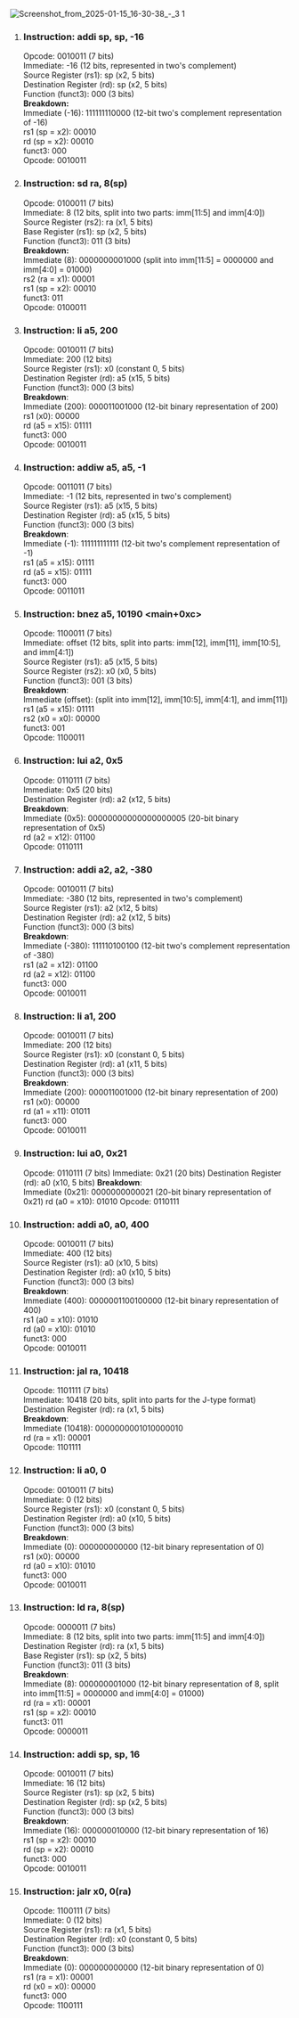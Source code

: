 ![Screenshot_from_2025-01-15_16-30-38_-_3 1](https://github.com/user-attachments/assets/b7c28a07-a6df-4b68-ac9c-82c026f164e9)


1. ### Instruction: addi  sp, sp, -16
    Opcode: 0010011 (7 bits)\
    Immediate: -16 (12 bits, represented in two's complement)\
    Source Register (rs1): sp (x2, 5 bits)\
    Destination Register (rd): sp (x2, 5 bits)\
    Function (funct3): 000 (3 bits)\
**Breakdown:**<br/>
    Immediate (-16): 111111110000 (12-bit two's complement representation of -16)\
    rs1 (sp = x2): 00010\
    rd (sp = x2): 00010\
    funct3: 000\
    Opcode: 0010011

2. ### Instruction: sd  ra, 8(sp)
    Opcode: 0100011 (7 bits)\
    Immediate: 8 (12 bits, split into two parts: imm[11:5] and imm[4:0])\
    Source Register (rs2): ra (x1, 5 bits)\
    Base Register (rs1): sp (x2, 5 bits)\
    Function (funct3): 011 (3 bits)\
**Breakdown:**<br/>
   Immediate (8): 0000000001000 (split into imm[11:5] = 0000000 and imm[4:0] = 01000)\
    rs2 (ra = x1): 00001\
    rs1 (sp = x2): 00010\
    funct3: 011\
    Opcode: 0100011

3. ### Instruction: li  a5, 200
    Opcode: 0010011 (7 bits)\
    Immediate: 200 (12 bits)\
    Source Register (rs1): x0 (constant 0, 5 bits)\
    Destination Register (rd): a5 (x15, 5 bits)\
    Function (funct3): 000 (3 bits)\
**Breakdown**:<br/>
    Immediate (200): 000011001000 (12-bit binary representation of 200)\
    rs1 (x0): 00000\
    rd (a5 = x15): 01111\
    funct3: 000\
    Opcode: 0010011

4. ### Instruction: addiw  a5, a5, -1
    Opcode: 0011011 (7 bits)\
    Immediate: -1 (12 bits, represented in two's complement)\
    Source Register (rs1): a5 (x15, 5 bits)\
    Destination Register (rd): a5 (x15, 5 bits)\
    Function (funct3): 000 (3 bits)\
**Breakdown**:<br/>
    Immediate (-1): 111111111111 (12-bit two's complement representation of -1)\
    rs1 (a5 = x15): 01111\
    rd (a5 = x15): 01111\
    funct3: 000\
    Opcode: 0011011 

5. ### Instruction: bnez a5, 10190 <main+0xc>
    Opcode: 1100011 (7 bits)\
    Immediate: offset (12 bits, split into parts: imm[12], imm[11], imm[10:5], and imm[4:1])\
    Source Register (rs1): a5 (x15, 5 bits)\
    Source Register (rs2): x0 (x0, 5 bits)\
    Function (funct3): 001 (3 bits)\
**Breakdown**:<br/>
    Immediate (offset): <calculated value> (split into imm[12], imm[10:5], imm[4:1], and imm[11])\
    rs1 (a5 = x15): 01111\
    rs2 (x0 = x0): 00000\
    funct3: 001\
    Opcode: 1100011

6. ### Instruction: lui a2, 0x5
    Opcode: 0110111 (7 bits)\
    Immediate: 0x5 (20 bits)\
    Destination Register (rd): a2 (x12, 5 bits)\
**Breakdown**:<br/>
    Immediate (0x5): 00000000000000000005 (20-bit binary representation of 0x5)\
    rd (a2 = x12): 01100\
    Opcode: 0110111

7. ### Instruction: addi a2, a2, -380
    Opcode: 0010011 (7 bits)\
    Immediate: -380 (12 bits, represented in two's complement)\
    Source Register (rs1): a2 (x12, 5 bits)\
    Destination Register (rd): a2 (x12, 5 bits)\
    Function (funct3): 000 (3 bits)\
**Breakdown**:<br/>
    Immediate (-380): 111110100100 (12-bit two's complement representation of -380)\
    rs1 (a2 = x12): 01100\
    rd (a2 = x12): 01100\
    funct3: 000\
    Opcode: 0010011

8. ### Instruction: li  a1, 200
    Opcode: 0010011 (7 bits)\
    Immediate: 200 (12 bits)\
    Source Register (rs1): x0 (constant 0, 5 bits)\
    Destination Register (rd): a1 (x11, 5 bits)\
    Function (funct3): 000 (3 bits)\
**Breakdown**:<br/>
    Immediate (200): 000011001000 (12-bit binary representation of 200)\
    rs1 (x0): 00000\
    rd (a1 = x11): 01011\
    funct3: 000\
    Opcode: 0010011

9. ### Instruction: lui a0, 0x21
    Opcode: 0110111 (7 bits)
    Immediate: 0x21 (20 bits)
    Destination Register (rd): a0 (x10, 5 bits)
**Breakdown**:<br/>
    Immediate (0x21): 0000000000021 (20-bit binary representation of 0x21)
    rd (a0 = x10): 01010
    Opcode: 0110111

10. ### Instruction: addi a0, a0, 400
      Opcode: 0010011 (7 bits)\
      Immediate: 400 (12 bits)\
      Source Register (rs1): a0 (x10, 5 bits)\
      Destination Register (rd): a0 (x10, 5 bits)\
      Function (funct3): 000 (3 bits)\
**Breakdown**:<br/>
      Immediate (400): 0000001100100000 (12-bit binary representation of 400)\
      rs1 (a0 = x10): 01010\
      rd (a0 = x10): 01010\
      funct3: 000\
      Opcode: 0010011

11. ### Instruction: jal ra, 10418
      Opcode: 1101111 (7 bits)\
      Immediate: 10418 (20 bits, split into parts for the J-type format)\
      Destination Register (rd): ra (x1, 5 bits)\
**Breakdown**:<br/>
      Immediate (10418): 0000000001010000010\
      rd (ra = x1): 00001\
      Opcode: 1101111

12. ### Instruction: li  a0, 0
      Opcode: 0010011 (7 bits)\
      Immediate: 0 (12 bits)\
      Source Register (rs1): x0 (constant 0, 5 bits)\
      Destination Register (rd): a0 (x10, 5 bits)\
      Function (funct3): 000 (3 bits)\
**Breakdown**:<br/>
      Immediate (0): 000000000000 (12-bit binary representation of 0)\
      rs1 (x0): 00000\
      rd (a0 = x10): 01010\
      funct3: 000\
      Opcode: 0010011

13. ### Instruction: ld ra, 8(sp)
      Opcode: 0000011 (7 bits)\
      Immediate: 8 (12 bits, split into two parts: imm[11:5] and imm[4:0])\
      Destination Register (rd): ra (x1, 5 bits)\
      Base Register (rs1): sp (x2, 5 bits)\
      Function (funct3): 011 (3 bits)\
**Breakdown**:<br/>
      Immediate (8): 000000001000 (12-bit binary representation of 8, split into imm[11:5] = 0000000 and imm[4:0] = 01000)\
      rd (ra = x1): 00001\
      rs1 (sp = x2): 00010\
      funct3: 011\
      Opcode: 0000011

14. ### Instruction: addi  sp, sp, 16
      Opcode: 0010011 (7 bits)\
      Immediate: 16 (12 bits)\
      Source Register (rs1): sp (x2, 5 bits)\
      Destination Register (rd): sp (x2, 5 bits)\
      Function (funct3): 000 (3 bits)\
**Breakdown**:<br/>
      Immediate (16): 000000010000 (12-bit binary representation of 16)\
      rs1 (sp = x2): 00010\
      rd (sp = x2): 00010\
      funct3: 000\
      Opcode: 0010011

15. ### Instruction: jalr x0, 0(ra)
      Opcode: 1100111 (7 bits)\
      Immediate: 0 (12 bits)\
      Source Register (rs1): ra (x1, 5 bits)\
      Destination Register (rd): x0 (constant 0, 5 bits)\
      Function (funct3): 000 (3 bits)\
**Breakdown**:<br/>
      Immediate (0): 000000000000 (12-bit binary representation of 0)\
      rs1 (ra = x1): 00001\
      rd (x0 = x0): 00000\
      funct3: 000\
      Opcode: 1100111
